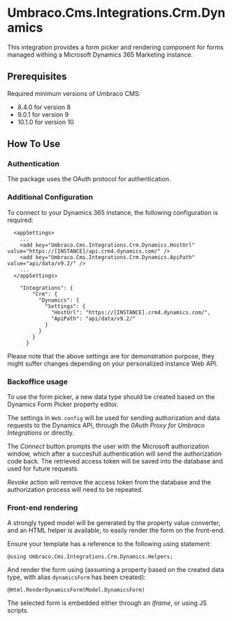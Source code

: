 # Umbraco.Cms.Integrations.Crm.Dynamics

This integration provides a form picker and rendering component for forms managed withing a Microsoft Dynamics 365 Marketing instance.

## Prerequisites

Required minimum versions of Umbraco CMS: 
- 8.4.0 for version 8
- 9.0.1 for version 9
- 10.1.0 for version 10

## How To Use

### Authentication

The package uses the OAuth protocol for authentication.

### Additional Configuration

To connect to your Dynamics 365 instance, the following configuration is required:
```
  <appSettings>
    ...
    <add key="Umbraco.Cms.Integrations.Crm.Dynamics.HostUrl" value="https://[INSTANCE]/api.crm4.dynamics.com/" />
    <add key="Umbraco.Cms.Integrations.Crm.Dynamics.ApiPath" value="api/data/v9.2/" />
    ...
  </appSettings>
```
```
    "Integrations": {
        "Crm": {
          "Dynamics": {
            "Settings": {
              "HostUrl": "https://[INSTANCE].crm4.dynamics.com/",
              "ApiPath": "api/data/v9.2/"
            }
          }
        }
      }
```

Please note that the above settings are for demonstration purpose, they might suffer changes depending on your personalized instance Web API.

### Backoffice usage

To use the form picker, a new data type should be created based on the Dynamics Form Picker property editor.

The settings in `Web.config` will be used for sending authorization and data requests to the Dynamics API, through the _0Auth Proxy for Umbraco Integrations_ or directly.

The _Connect_ button prompts the user with the Microsoft authorization window, which after a succesfull authentication will send the authorization code back.
The retrieved access token will be saved into the database and used for future requests.

_Revoke_ action will remove the access token from the database and the authorization process will need to be repeated.

### Front-end rendering

A strongly typed model will be generated by the property value converter, and an HTML helper is available, to easily render the form on the front-end.

Ensure your template has a reference to the following using statement:

```
@using Umbraco.Cms.Integrations.Crm.Dynamics.Helpers;
```

And render the form using (assuming a property based on the created data type, with alias `dynamicsForm` has been created):

```
@Html.RenderDynamicsForm(Model.DynamicsForm)
```

The selected form is embedded either through an _iframe_, or using JS scripts.
